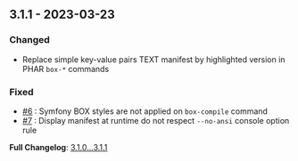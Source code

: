 
## 3.1.1 - 2023-03-23

### Changed

- Replace simple key-value pairs TEXT manifest by highlighted version in PHAR `box-*` commands

### Fixed

- [#6](https://github.com/llaville/box-manifest/issues/6) : Symfony BOX styles are not applied on `box-compile` command
- [#7](https://github.com/llaville/box-manifest/issues/7) : Display manifest at runtime do not respect `--no-ansi` console option rule

**Full Changelog**: [3.1.0...3.1.1](https://github.com/llaville/box-manifest/compare/3.1.0...3.1.1)
